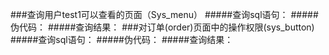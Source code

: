###查询用户test1可以查看的页面（Sys_menu）
#####查询sql语句：
#####伪代码：
#####查询结果：
###对订单(order)页面中的操作权限(sys_button)
#####查询sql语句：
#####伪代码：
#####查询结果：
